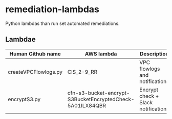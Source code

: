 # remediation-lambdas
Python lambdas than run set automated remediations.

## Lambdae

Human Github name | AWS lambda | Description
---- | ---- | ----
createVPCFlowlogs.py | CIS_2-9_RR | VPC flowlogs and notifications
encryptS3.py | cfn-s3-bucket-encrypt-S3BucketEncryptedCheck-5A01ILX84QBR | Encrypt check + Slack notifications
